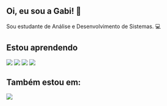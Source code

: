 ## Oi, eu sou a Gabi! 👋

Sou estudante de Análise e Desenvolvimento de Sistemas. 💻

## Estou aprendendo
<img src="https://cdn.jsdelivr.net/gh/devicons/devicon@latest/icons/python/python-original.svg" />
<img src="https://cdn.jsdelivr.net/gh/devicons/devicon@latest/icons/sqldeveloper/sqldeveloper-original.svg" />
<img src="https://cdn.jsdelivr.net/gh/devicons/devicon@latest/icons/git/git-original.svg" />
<img src="https://cdn.jsdelivr.net/gh/devicons/devicon@latest/icons/linux/linux-original.svg" />

## Também estou em:
<img src="https://cdn.jsdelivr.net/gh/devicons/devicon@latest/icons/linkedin/linkedin-original.svg" />
          
